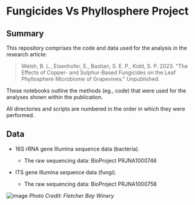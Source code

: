 # Fungicides Vs Phyllosphere Project

## Summary
This repository comprises the code and data used for the analysis in the research article:

> Welsh, B. L., Eisenhofer, E., Bastian, S. E. P., Kidd, S. P. 2023. "The Effects of Copper- and Sulphur-Based Fungicides on the Leaf Phyllosphere Microbiome of Grapevines." Unpublished.

These notebooks outline the methods (eg., code) that were used for the analyses shown within the publication.

All directories and scripts are numbered in the order in which they were performed.

## Data

 - 16S rRNA gene Illumina sequence data (bacteria).
				 
	 - The raw sequencing data: BioProject PRJNA1000746
	
 - ITS gene Illumina sequence data (fungi).

	 - The raw sequencing data: BioProject PRJNA1000758

![image](https://github.com/brady-welsh/2023_Grapevine_FvP/assets/52347316/4a6c4eb5-750e-4b9a-bc85-cae2276ab190)
*Photo Credit: Fletcher Bay Winery*
